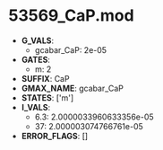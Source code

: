 # 53569_CaP.mod

- **G_VALS**:
  - gcabar_CaP: 2e-05
- **GATES**:
  - m: 2
- **SUFFIX**: CaP
- **GMAX_NAME**: gcabar_CaP
- **STATES**: ['m']
- **I_VALS**:
  - 6.3: 2.0000033960633356e-05
  - 37: 2.000003074766761e-05
- **ERROR_FLAGS**: []
